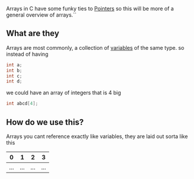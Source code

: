 Arrays in C have some funky ties to [Pointers](<./Pointers.md>) so this will be more of a general overview of arrays.``


## What are they
Arrays are most commonly, a collection of [variables](<./Variables.md>) of the same type. so instead of having

```c
int a;
int b;
int c;
int d;
```

we could have an array of integers that is 4 big
```c
int abcd[4];
```


## How do we use this?
Arrays you cant reference exactly like variables, they are laid out sorta like this

| 0 | 1 | 2 | 3 |
|---|---|---|---|
| ... | ... | ... | ... |


